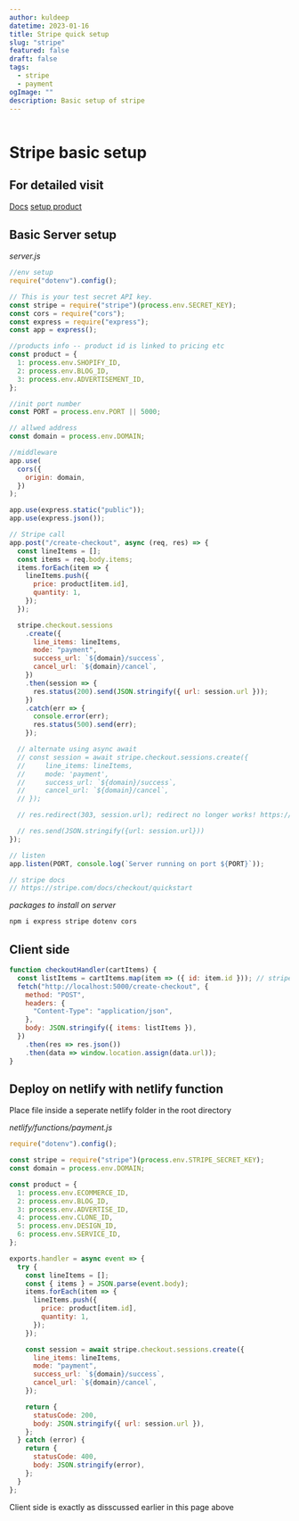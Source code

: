 ```yaml
---
author: kuldeep
datetime: 2023-01-16
title: Stripe quick setup
slug: "stripe"
featured: false
draft: false
tags:
  - stripe
  - payment
ogImage: ""
description: Basic setup of stripe
---
```


<img src="https://images.ctfassets.net/fzn2n1nzq965/3AGidihOJl4nH9D1vDjM84/9540155d584be52fc54c443b6efa4ae6/homepage.png?q=80" alt=""/>

# Stripe basic setup

## For detailed visit

[Docs](https://stripe.com/docs/checkout/quickstart)
[setup product](https://dashboard.stripe.com/test/products?active=true)

## Basic Server setup

_server.js_

```js
//env setup
require("dotenv").config();

// This is your test secret API key.
const stripe = require("stripe")(process.env.SECRET_KEY);
const cors = require("cors");
const express = require("express");
const app = express();

//products info -- product id is linked to pricing etc
const product = {
  1: process.env.SHOPIFY_ID,
  2: process.env.BLOG_ID,
  3: process.env.ADVERTISEMENT_ID,
};

//init port number
const PORT = process.env.PORT || 5000;

// allwed address
const domain = process.env.DOMAIN;

//middleware
app.use(
  cors({
    origin: domain,
  })
);

app.use(express.static("public"));
app.use(express.json());

// Stripe call
app.post("/create-checkout", async (req, res) => {
  const lineItems = [];
  const items = req.body.items;
  items.forEach(item => {
    lineItems.push({
      price: product[item.id],
      quantity: 1,
    });
  });

  stripe.checkout.sessions
    .create({
      line_items: lineItems,
      mode: "payment",
      success_url: `${domain}/success`,
      cancel_url: `${domain}/cancel`,
    })
    .then(session => {
      res.status(200).send(JSON.stringify({ url: session.url }));
    })
    .catch(err => {
      console.error(err);
      res.status(500).send(err);
    });

  // alternate using async await
  // const session = await stripe.checkout.sessions.create({
  //     line_items: lineItems,
  //     mode: 'payment',
  //     success_url: `${domain}/success`,
  //     cancel_url: `${domain}/cancel`,
  // });

  // res.redirect(303, session.url); redirect no longer works! https://stackoverflow.com/questions/68630229/stripe-checkout-example-running-into-cors-error-from-localhost

  // res.send(JSON.stringify({url: session.url}))
});

// listen
app.listen(PORT, console.log(`Server running on port ${PORT}`));

// stripe docs
// https://stripe.com/docs/checkout/quickstart
```

_packages to install on server_

```js
npm i express stripe dotenv cors
```

## Client side

```js
function checkoutHandler(cartItems) {
  const listItems = cartItems.map(item => ({ id: item.id })); // stripe requires an array of object with product ids
  fetch("http://localhost:5000/create-checkout", {
    method: "POST",
    headers: {
      "Content-Type": "application/json",
    },
    body: JSON.stringify({ items: listItems }),
  })
    .then(res => res.json())
    .then(data => window.location.assign(data.url));
}
```

[def]: https://firebase.google.com/images/social.png

## Deploy on netlify with netlify function

Place file inside a seperate netlify folder in the root directory

_netlify/functions/payment.js_

```js
require("dotenv").config();

const stripe = require("stripe")(process.env.STRIPE_SECRET_KEY);
const domain = process.env.DOMAIN;

const product = {
  1: process.env.ECOMMERCE_ID,
  2: process.env.BLOG_ID,
  3: process.env.ADVERTISE_ID,
  4: process.env.CLONE_ID,
  5: process.env.DESIGN_ID,
  6: process.env.SERVICE_ID,
};

exports.handler = async event => {
  try {
    const lineItems = [];
    const { items } = JSON.parse(event.body);
    items.forEach(item => {
      lineItems.push({
        price: product[item.id],
        quantity: 1,
      });
    });

    const session = await stripe.checkout.sessions.create({
      line_items: lineItems,
      mode: "payment",
      success_url: `${domain}/success`,
      cancel_url: `${domain}/cancel`,
    });

    return {
      statusCode: 200,
      body: JSON.stringify({ url: session.url }),
    };
  } catch (error) {
    return {
      statusCode: 400,
      body: JSON.stringify(error),
    };
  }
};
```

Client side is exactly as disscussed earlier in this page above
